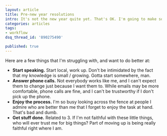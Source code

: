```yaml
---
layout: article
title: Pre-new year resolutions
intro: It's not the new year quite yet. That's OK. I'm going to make some resolutions early.
categories: articles
tags:
- workflow
dsq_thread_id: '890275490'

published: true
---
```



Here are a few things that I'm struggling with, and want to do better at:

* **Start speaking.** Start local, work up. Don't be intimidated by the fact that my knowledge is small / growing. Gotta start somewhere, man.
* **Answer phone calls.** Not everybody works like me, and I can't expect them to change just because I want them to. While emails may be more comfortable, phone calls are fine, and I can't be trustworthy if I don't pick up the phone.
* **Enjoy the process.** I'm so busy looking across the fence at people I admire who are better than me that I forget to enjoy the task at hand. That's bad and dumb.
* **Get stuff done.** Related to 3. If I'm not faithful with these little things, who will ever trust me for big things? Part of moving up is being really faithful right where I am.